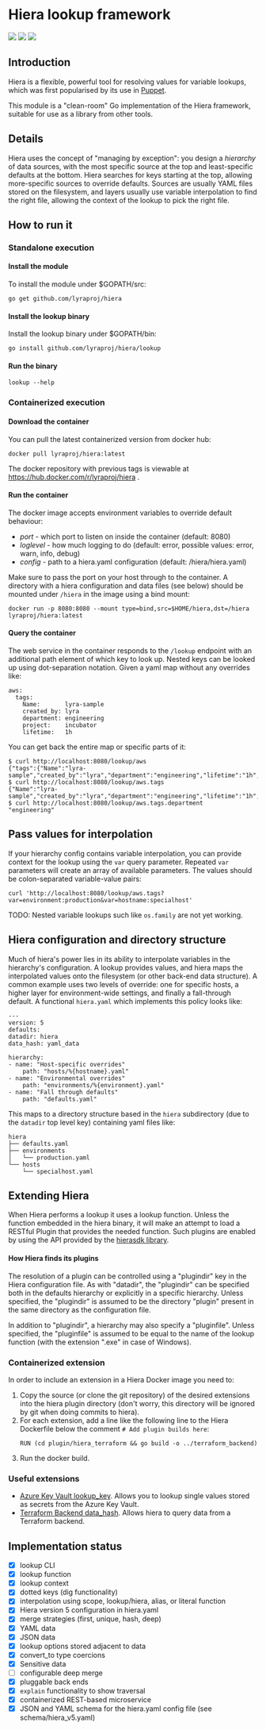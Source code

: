 # Hiera lookup framework

[![](https://goreportcard.com/badge/github.com/lyraproj/hiera)](https://goreportcard.com/report/github.com/lyraproj/hiera)
[![](https://img.shields.io/badge/godoc-reference-blue.svg)](https://godoc.org/github.com/lyraproj/hiera)
[![](https://github.com/lyraproj/hiera/workflows/Hiera%20Tests/badge.svg)](https://github.com/lyraproj/hiera/actions)

## Introduction

Hiera is a flexible, powerful tool for resolving values for variable lookups, which was first popularised by its use in [Puppet](https://puppet.com/docs/puppet/5.5/hiera.html).

This module is a "clean-room" Go implementation of the Hiera framework, suitable for use as a library from other tools.

## Details

Hiera uses the concept of "managing by exception": you design a *hierarchy* of data sources, with the most specific source at the top and  least-specific defaults at the bottom. Hiera searches for keys starting at the top, allowing more-specific sources to override defaults. Sources are usually YAML files stored on the filesystem, and layers usually use variable interpolation to find the right file, allowing the context of the lookup to pick the right file.

## How to run it

### Standalone execution

#### Install the module

To install the module under $GOPATH/src:

    go get github.com/lyraproj/hiera

#### Install the lookup binary

Install the lookup binary under $GOPATH/bin:

    go install github.com/lyraproj/hiera/lookup

#### Run the binary

    lookup --help

### Containerized execution

#### Download the container

You can pull the latest containerized version from docker hub:

    docker pull lyraproj/hiera:latest

The docker repository with previous tags is viewable at https://hub.docker.com/r/lyraproj/hiera .

#### Run the container

The docker image accepts environment variables to override default behaviour:

* *port* - which port to listen on inside the container (default: 8080)
* *loglevel* - how much logging to do (default: error, possible values: error, warn, info, debug)
* *config* - path to a hiera.yaml configuration (default: /hiera/hiera.yaml)

Make sure to pass the port on your host through to the container. A directory with a hiera configuration and data files (see below) should be mounted under `/hiera` in the image using a bind mount:

    docker run -p 8080:8080 --mount type=bind,src=$HOME/hiera,dst=/hiera lyraproj/hiera:latest

#### Query the container

The web service in the container responds to the `/lookup` endpoint with an additional path element of which key to look up. Nested keys can be looked up using dot-separation notation. Given a yaml map without any overrides like:

    aws:
      tags:
        Name:       lyra-sample
        created_by: lyra
        department: engineering
        project:    incubator
        lifetime:   1h

You can get back the entire map or specific parts of it:

    $ curl http://localhost:8080/lookup/aws
    {"tags":{"Name":"lyra-sample","created_by":"lyra","department":"engineering","lifetime":"1h","project":"incubator"}}
    $ curl http://localhost:8080/lookup/aws.tags
    {"Name":"lyra-sample","created_by":"lyra","department":"engineering","lifetime":"1h","project":"incubator"}
    $ curl http://localhost:8080/lookup/aws.tags.department
    "engineering"

## Pass values for interpolation

If your hierarchy config contains variable interpolation, you can provide context for the lookup using the `var` query parameter. Repeated `var` parameters will create an array of available parameters. The values should be colon-separated variable-value pairs:

    curl 'http://localhost:8080/lookup/aws.tags?var=environment:production&var=hostname:specialhost'

TODO: Nested variable lookups such like `os.family` are not yet working.

## Hiera configuration and directory structure

Much of hiera's power lies in its ability to interpolate variables in the hierarchy's configuration. A lookup provides values, and hiera maps the interpolated values onto the filesystem (or other back-end data structure). A common example uses two levels of override: one for specific hosts, a higher layer for environment-wide settings, and finally a fall-through default. A functional `hiera.yaml` which implements this policy looks like:

    ---
    version: 5
    defaults:
    datadir: hiera
    data_hash: yaml_data

    hierarchy:
    - name: "Host-specific overrides"
        path: "hosts/%{hostname}.yaml"
    - name: "Environmental overrides"
        path: "environments/%{environment}.yaml"
    - name: "Fall through defaults"
        path: "defaults.yaml"

This maps to a directory structure based in the `hiera` subdirectory (due to the `datadir` top level key) containing yaml files like:

    hiera
    ├── defaults.yaml
    ├── environments
    │   └── production.yaml
    └── hosts
        └── specialhost.yaml

## Extending Hiera

When Hiera performs a lookup it uses a lookup function. Unless the function embedded in the hiera binary, it will
make an attempt to load a RESTful Plugin that provides the needed function. Such plugins are enabled by using the API
provided by the [hierasdk library](https://github.com/lyraproj/hierasdk).

#### How Hiera finds its plugins
The resolution of a plugin can be controlled using a "plugindir" key in the Hiera configuration file. As with "datadir",
the "plugindir" can be specified both in the defaults hierarchy or explicitly in a specific hierarchy. Unless specified,
the "plugindir" is assumed to be the directory "plugin" present in the same directory as the configuration file.

In addition to "plugindir", a hierarchy may also specify a "pluginfile". Unless specified, the "pluginfile" is assumed
to be equal to the name of the lookup function (with the extension ".exe" in case of Windows).

### Containerized extension

In order to include an extension in a Hiera Docker image you need to:

1. Copy the source (or clone the git repository) of the desired extensions into the hiera plugin directory (don't worry,
   this directory will be ignored by git when doing commits to hiera).
2. For each extension, add a line like the following line to the Hiera Dockerfile below the comment
   `# Add plugin builds here`:
    ```
    RUN (cd plugin/hiera_terraform && go build -o ../terraform_backend)
    ```
3. Run the docker build.

### Useful extensions

* [Azure Key Vault lookup_key](https://github.com/lyraproj/hiera_azure). Allows you to lookup single values stored as
 secrets from the Azure Key Vault.
* [Terraform Backend data_hash](https://github.com/lyraproj/hiera_terrform). Allows hiera to query data from a Terraform
 backend. 

## Implementation status

* [x] lookup CLI
* [x] lookup function
* [x] lookup context
* [x] dotted keys (dig functionality)
* [x] interpolation using scope, lookup/hiera, alias, or literal function
* [x] Hiera version 5 configuration in hiera.yaml
* [x] merge strategies (first, unique, hash, deep)
* [x] YAML data
* [x] JSON data
* [x] lookup options stored adjacent to data
* [x] convert_to type coercions
* [x] Sensitive data
* [ ] configurable deep merge
* [x] pluggable back ends
* [x] `explain` functionality to show traversal
* [x] containerized REST-based microservice
* [x] JSON and YAML schema for the hiera.yaml config file (see schema/hiera_v5.yaml)
